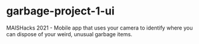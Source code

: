 # garbage-project-1-ui

MAISHacks 2021 - Mobile app that uses your camera to identify where you can dispose of your weird, unusual garbage items.
